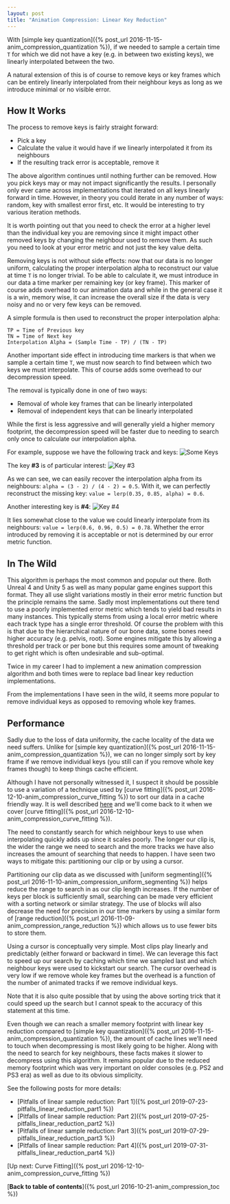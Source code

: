 ```yaml
---
layout: post
title: "Animation Compression: Linear Key Reduction"
---
```

With [simple key quantization]({% post_url 2016-11-15-anim_compression_quantization %}), if we needed to sample a certain time `T` for which we did not have a key (e.g. in between two existing keys), we linearly interpolated between the two.

A natural extension of this is of course to remove keys or key frames which can be entirely linearly interpolated from their neighbour keys as long as we introduce minimal or no visible error.

## How It Works

The process to remove keys is fairly straight forward:

*  Pick a key
*  Calculate the value it would have if we linearly interpolated it from its neighbours
*  If the resulting track error is acceptable, remove it

The above algorithm continues until nothing further can be removed. How you pick keys may or may not impact significantly the results. I personally only ever came across implementations that iterated on all keys linearly forward in time. However, in theory you could iterate in any number of ways: random, key with smallest error first, etc. It would be interesting to try various iteration methods.

It is worth pointing out that you need to check the error at a higher level than the individual key you are removing since it might impact other removed keys by changing the neighbour used to remove them. As such you need to look at your error metric and not just the key value delta.

Removing keys is not without side effects: now that our data is no longer uniform, calculating the proper interpolation alpha to reconstruct our value at time `T` is no longer trivial. To be able to calculate it, we must introduce in our data a time marker per remaining key (or key frame). This marker of course adds overhead to our animation data and while in the general case it is a win, memory wise, it can increase the overall size if the data is very noisy and no or very few keys can be removed.

A simple formula is then used to reconstruct the proper interpolation alpha:

    TP = Time of Previous key
    TN = Time of Next key
    Interpolation Alpha = (Sample Time - TP) / (TN - TP)

Another important side effect in introducing time markers is that when we sample a certain time `T`, we must now search to find between which two keys we must interpolate. This of course adds some overhead to our decompression speed.

The removal is typically done in one of two ways:

*  Removal of whole key frames that can be linearly interpolated
*  Removal of independent keys that can be linearly interpolated

While the first is less aggressive and will generally yield a higher memory footprint, the decompression speed will be faster due to needing to search only once to calculate our interpolation alpha.

For example, suppose we have the following track and keys:
![Some Keys](/public/key_reduction.png)

The key **#3** is of particular interest:
![Key #3](/public/key_reduction_3.png)

As we can see, we can easily recover the interpolation alpha from its neighbours: `alpha = (3 - 2) / (4 - 2) = 0.5`. With it, we can perfectly reconstruct the missing key: `value = lerp(0.35, 0.85, alpha) = 0.6`.

Another interesting key is **#4**:
![Key #4](/public/key_reduction_4.png)

It lies somewhat close to the value we could linearly interpolate from its neighbours: `value = lerp(0.6, 0.96, 0.5) = 0.78`. Whether the error introduced by removing it is acceptable or not is determined by our error metric function.

## In The Wild

This algorithm is perhaps the most common and popular out there. Both Unreal 4 and Unity 5 as well as many popular game engines support this format. They all use slight variations mostly in their error metric function but the principle remains the same. Sadly most implementations out there tend to use a poorly implemented error metric which tends to yield bad results in many instances. This typically stems from using a local error metric where each track type has a single error threshold. Of course the problem with this is that due to the hierarchical nature of our bone data, some bones need higher accuracy (e.g. pelvis, root). Some engines mitigate this by allowing a threshold per track or per bone but this requires some amount of tweaking to get right which is often undesirable and sub-optimal.

Twice in my career I had to implement a new animation compression algorithm and both times were to replace bad linear key reduction implementations.

From the implementations I have seen in the wild, it seems more popular to remove individual keys as opposed to removing whole key frames.

## Performance

Sadly due to the loss of data uniformity, the cache locality of the data we need suffers. Unlike for [simple key quantization]({% post_url 2016-11-15-anim_compression_quantization %}), we can no longer simply sort by key frame if we remove individual keys (you still can if you remove whole key frames though) to keep things cache efficient.

Although I have not personally witnessed it, I suspect it should be possible to use a variation of a technique used by [curve fitting]({% post_url 2016-12-10-anim_compression_curve_fitting %}) to sort our data in a cache friendly way. It is well described [here](http://bitsquid.blogspot.ca/2011/10/low-level-animation-part-2.html) and we'll come back to it when we cover [curve fitting]({% post_url 2016-12-10-anim_compression_curve_fitting %}).

The need to constantly search for which neighbour keys to use when interpolating quickly adds up since it scales poorly. The longer our clip is, the wider the range we need to search and the more tracks we have also increases the amount of searching that needs to happen. I have seen two ways to mitigate this: partitioning our clip or by using a cursor.

Partitioning our clip data as we discussed with [uniform segmenting]({% post_url 2016-11-10-anim_compression_uniform_segmenting %}) helps reduce the range to search in as our clip length increases. If the number of keys per block is sufficiently small, searching can be made very efficient with a sorting network or similar strategy. The use of blocks will also decrease the need for precision in our time markers by using a similar form of [range reduction]({% post_url 2016-11-09-anim_compression_range_reduction %}) which allows us to use fewer bits to store them.

Using a cursor is conceptually very simple. Most clips play linearly and predictably (either forward or backward in time). We can leverage this fact to speed up our search by caching which time we sampled last and which neighbour keys were used to kickstart our search. The cursor overhead is very low if we remove whole key frames but the overhead is a function of the number of animated tracks if we remove individual keys.

Note that it is also quite possible that by using the above sorting trick that it could speed up the search but I cannot speak to the accuracy of this statement at this time.

Even though we can reach a smaller memory footprint with linear key reduction compared to [simple key quantization]({% post_url 2016-11-15-anim_compression_quantization %}), the amount of cache lines we’ll need to touch when decompressing is most likely going to be higher. Along with the need to search for key neighbours, these facts makes it slower to decompress using this algorithm. It remains popular due to the reduced memory footprint which was very important on older consoles (e.g. PS2 and PS3 era) as well as due to its obvious simplicity.

See the following posts for more details:

*   [Pitfalls of linear sample reduction: Part 1]({% post_url 2019-07-23-pitfalls_linear_reduction_part1 %})
*   [Pitfalls of linear sample reduction: Part 2]({% post_url 2019-07-25-pitfalls_linear_reduction_part2 %})
*   [Pitfalls of linear sample reduction: Part 3]({% post_url 2019-07-29-pitfalls_linear_reduction_part3 %})
*   [Pitfalls of linear sample reduction: Part 4]({% post_url 2019-07-31-pitfalls_linear_reduction_part4 %})

[Up next: Curve Fitting]({% post_url 2016-12-10-anim_compression_curve_fitting %})

[**Back to table of contents**]({% post_url 2016-10-21-anim_compression_toc %})

